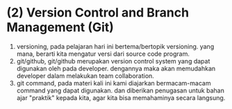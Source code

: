 # (2) Version Control and Branch Management (Git)
 1. versioning, pada pelajaran hari ini bertema/bertopik versioning. yang mana, berarti kita mengatur versi dari source code program.
 2. git/github, git/github merupakan version control system yang dapat digunakan oleh pada developer. dengannya maka akan memudahkan developer dalam melakukan team collaboration.
 3. git command, pada materi kali ini kami diajarkan bermacam-macam command yang dapat digunakan. dan diberikan penugasan untuk bahan ajar "praktik" kepada kita, agar kita bisa memahaminya secara langsung.